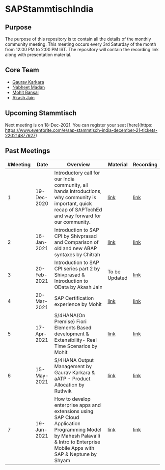 # SAPStammtischIndia

## Purpose
The purpose of this repository is to contain all the details of the monthly community meeting. This meeting occurs every 3rd Saturday of the month from 12:00 PM to 2:00 PM IST. The repository will contain the recording link along with presentation material.


## Core Team
- [Gaurav Karkara](https://twitter.com/Gauravk817)
- [Nabheet Madan](https://twitter.com/nabheet)
- [Mohit Bansal](https://twitter.com/mohitbansalsap) 
- [Akash  Jain](https://www.linkedin.com/in/akashjainsap/)

## Upcoming Stammtisch
Next meeting is on 18-Dec-2021. You can register your seat [here](https: https://www.eventbrite.com/e/sap-stammtisch-india-december-21-tickets-220214877627)

## Past Meetings

| #Meeting  |  Date |Overview |Material|Recording|
|---|---|---|---|---|
|  1  | 19-Dec-2020  | Introductory call for our India community, all hands introductions, why community is important, quick recap of SAPTechEd and way forward for our community. |<a href="./Meeting 1 19-Dec-2020 Intro">link</a>|[link](https://youtu.be/ClCdgHXGlwU)
|  2  | 16-Jan-2021  | Introduction to SAP CPI by Shivprasad and Comparison of old and new ABAP syntaxes by Chitrah |<a href="./Meeting 2 16-Jan-2021 Intro to CPI and ABAP new syntax">link</a>|[link](https://www.youtube.com/watch?v=eZPCFT7z-wg&list=PLFPD0TdUpypkSmDF1Ll-fDIP7tSuXVfl5&index=6)
|  3  | 20-Feb-2021  | Introduction to SAP CPI series part 2 by Shivprasad & Introduction to OData by Akash Jain|To be Updated|[link](https://youtu.be/3yhQw-OFfL4)
|  4  | 20-Mar-2021  | SAP Certification experience by Mohit |<a href="./Meeting 4 20-Mar-2021 SAP Certification experience">link</a>|[link](https://youtu.be/kdW0HNdt1ok)
|  5  | 17-Apr-2021  | S/4HANA(On Premise) Fiori Elements Based development & Extensibility- Real Time Scenarios  by Mohit |<a href="./Meeting 5">link</a>|[link](https://youtu.be/5ycBhm9cH3o)
|  6  | 15-May-2021  | S/4HANA Output Management by Gaurav Karkara & aATP - Product Allocation by Ruthvik  |<a href="./Meeting 6">link</a>|[link](https://youtu.be/82CUQQ02VWA)
|  7  | 19-Jun-2021  | How to develop enterprise apps and extensions using SAP Cloud   Application Programming Model by Mahesh Palavalli & Intro to Enterprise Mobile Apps with SAP & Neptune by Shyam    |<a href="./Meeting 7">link</a>|[link](https://youtu.be/rOG34gft0Gg)

